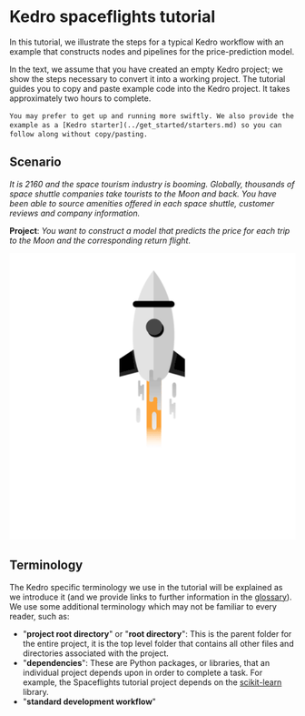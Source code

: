 # Kedro spaceflights tutorial

In this tutorial, we illustrate the steps for a typical Kedro workflow with an example that constructs nodes and pipelines for the price-prediction model.

In the text, we assume that you have created an empty Kedro project; we show the steps necessary to convert it into a working project. The tutorial guides you to copy and paste example code into the Kedro project. It takes approximately two hours to complete. 

```{note}
You may prefer to get up and running more swiftly. We also provide the example as a [Kedro starter](../get_started/starters.md) so you can follow along without copy/pasting. 
```

## Scenario

*It is 2160 and the space tourism industry is booming. Globally, thousands of space shuttle companies take tourists to the Moon and back. You have been able to source amenities offered in each space shuttle, customer reviews and company information.*

**Project**: *You want to construct a model that predicts the price for each trip to the Moon and the corresponding return flight.*

![](../meta/images/moon-rocket.gif)


## Terminology

The Kedro specific terminology we use in the tutorial will be explained as we introduce it (and we provide links to further information in the [glossary](../resources/glossary.md)). We use some additional terminology which may not be familiar to every reader, such as:

* "**project root directory**" or "**root directory**": This is the parent folder for the entire project, it is the top level folder that contains all other files and directories associated with the project.
* "**dependencies**": These are Python packages, or libraries, that an individual project depends upon in order to complete a task. For example, the Spaceflights tutorial project depends on the [scikit-learn](https://scikit-learn.org/stable/) library.
* "**standard development workflow**"




